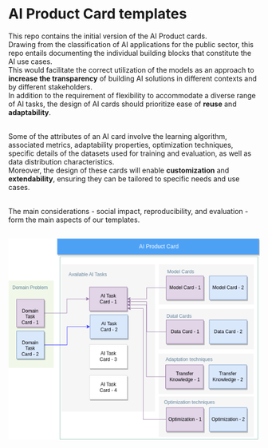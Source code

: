
# AI Product Card templates

This repo contains the initial version of the AI Product cards.<br>
Drawing from the classification of AI applications for the public sector, this repo entails documenting the individual building blocks that constitute the AI use cases. <br>
This would facilitate the correct utilization of the models as an approach to **increase the transparency** of building AI solutions in different contexts and by different stakeholders. <br>
In addition to the requirement of flexibility to accommodate a diverse range of AI tasks, the design of AI cards should prioritize ease of **reuse** and **adaptability**. <br><br>

Some of the attributes of an AI card involve the learning algorithm, associated metrics, adaptability properties, optimization techniques, specific details of the datasets used for training and evaluation, as well as data distribution characteristics. <br>
Moreover, the design of these cards will enable **customization** and **extendability**, ensuring they can be tailored to specific needs and use cases.<br><br>

The main considerations - social impact, reproducibility, and evaluation - form the main aspects of our templates.

![alt text](AI_Cards-General_Description.png)
---------------------------------------------------------------------------------------------------------

